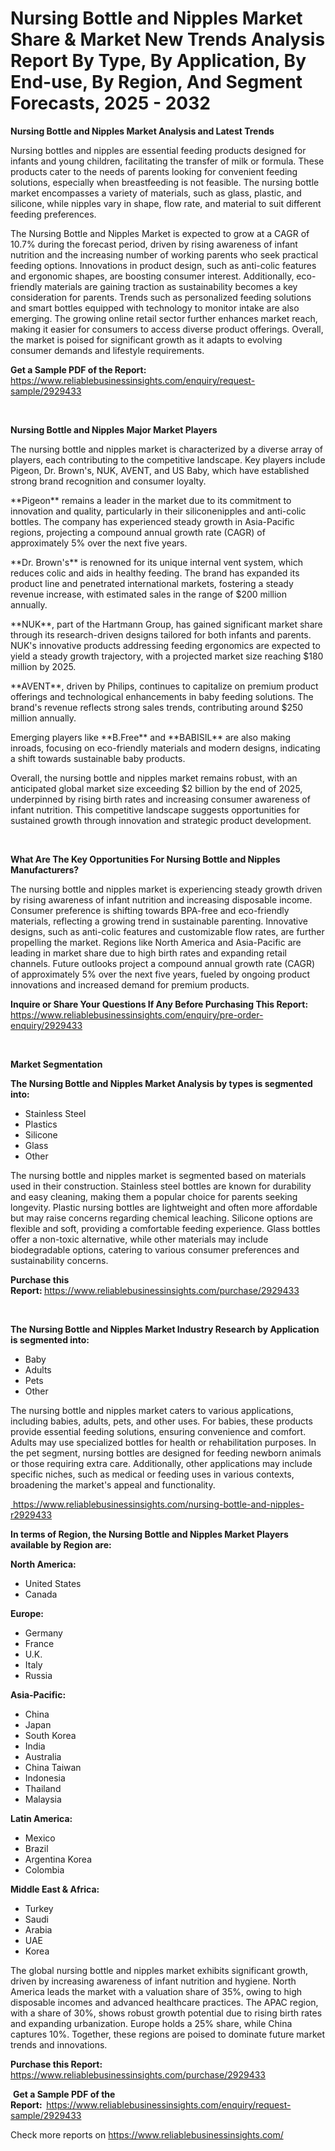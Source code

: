 <p><h1>Nursing Bottle and Nipples Market Share & Market New Trends Analysis Report By Type, By Application, By End-use, By Region, And Segment Forecasts, 2025 - 2032</h1></p><p><strong>Nursing Bottle and Nipples Market Analysis and Latest Trends</strong></p>
<p><p>Nursing bottles and nipples are essential feeding products designed for infants and young children, facilitating the transfer of milk or formula. These products cater to the needs of parents looking for convenient feeding solutions, especially when breastfeeding is not feasible. The nursing bottle market encompasses a variety of materials, such as glass, plastic, and silicone, while nipples vary in shape, flow rate, and material to suit different feeding preferences.</p><p>The Nursing Bottle and Nipples Market is expected to grow at a CAGR of 10.7% during the forecast period, driven by rising awareness of infant nutrition and the increasing number of working parents who seek practical feeding options. Innovations in product design, such as anti-colic features and ergonomic shapes, are boosting consumer interest. Additionally, eco-friendly materials are gaining traction as sustainability becomes a key consideration for parents. Trends such as personalized feeding solutions and smart bottles equipped with technology to monitor intake are also emerging. The growing online retail sector further enhances market reach, making it easier for consumers to access diverse product offerings. Overall, the market is poised for significant growth as it adapts to evolving consumer demands and lifestyle requirements.</p></p>
<p><strong>Get a Sample PDF of the Report:&nbsp;</strong> <a href="https://www.reliablebusinessinsights.com/enquiry/request-sample/2929433?utm_campaign=2268&utm_medium=2&utm_source=Github&utm_content=ia&utm_term=12032025&utm_id=nursing-bottle-and-nipples">https://www.reliablebusinessinsights.com/enquiry/request-sample/2929433</a></p>
<p>&nbsp;</p>
<p><strong>Nursing Bottle and Nipples Major Market Players</strong></p>
<p><p>The nursing bottle and nipples market is characterized by a diverse array of players, each contributing to the competitive landscape. Key players include Pigeon, Dr. Brown's, NUK, AVENT, and US Baby, which have established strong brand recognition and consumer loyalty.</p><p>**Pigeon** remains a leader in the market due to its commitment to innovation and quality, particularly in their siliconenipples and anti-colic bottles. The company has experienced steady growth in Asia-Pacific regions, projecting a compound annual growth rate (CAGR) of approximately 5% over the next five years.</p><p>**Dr. Brown's** is renowned for its unique internal vent system, which reduces colic and aids in healthy feeding. The brand has expanded its product line and penetrated international markets, fostering a steady revenue increase, with estimated sales in the range of $200 million annually.</p><p>**NUK**, part of the Hartmann Group, has gained significant market share through its research-driven designs tailored for both infants and parents. NUK's innovative products addressing feeding ergonomics are expected to yield a steady growth trajectory, with a projected market size reaching $180 million by 2025.</p><p>**AVENT**, driven by Philips, continues to capitalize on premium product offerings and technological enhancements in baby feeding solutions. The brand's revenue reflects strong sales trends, contributing around $250 million annually.</p><p>Emerging players like **B.Free** and **BABISIL** are also making inroads, focusing on eco-friendly materials and modern designs, indicating a shift towards sustainable baby products.</p><p>Overall, the nursing bottle and nipples market remains robust, with an anticipated global market size exceeding $2 billion by the end of 2025, underpinned by rising birth rates and increasing consumer awareness of infant nutrition. This competitive landscape suggests opportunities for sustained growth through innovation and strategic product development.</p></p>
<p>&nbsp;</p>
<p><strong>What Are The Key Opportunities For Nursing Bottle and Nipples Manufacturers?</strong></p>
<p><p>The nursing bottle and nipples market is experiencing steady growth driven by rising awareness of infant nutrition and increasing disposable income. Consumer preference is shifting towards BPA-free and eco-friendly materials, reflecting a growing trend in sustainable parenting. Innovative designs, such as anti-colic features and customizable flow rates, are further propelling the market. Regions like North America and Asia-Pacific are leading in market share due to high birth rates and expanding retail channels. Future outlooks project a compound annual growth rate (CAGR) of approximately 5% over the next five years, fueled by ongoing product innovations and increased demand for premium products.</p></p>
<p><strong>Inquire or Share Your Questions If Any Before Purchasing This Report:</strong> <a href="https://www.reliablebusinessinsights.com/enquiry/pre-order-enquiry/2929433?utm_campaign=2268&utm_medium=2&utm_source=Github&utm_content=ia&utm_term=12032025&utm_id=nursing-bottle-and-nipples">https://www.reliablebusinessinsights.com/enquiry/pre-order-enquiry/2929433</a></p>
<p>&nbsp;</p>
<p><strong>Market Segmentation</strong></p>
<p><strong>The Nursing Bottle and Nipples Market Analysis by types is segmented into:</strong></p>
<p><ul><li>Stainless Steel</li><li>Plastics</li><li>Silicone</li><li>Glass</li><li>Other</li></ul></p>
<p><p>The nursing bottle and nipples market is segmented based on materials used in their construction. Stainless steel bottles are known for durability and easy cleaning, making them a popular choice for parents seeking longevity. Plastic nursing bottles are lightweight and often more affordable but may raise concerns regarding chemical leaching. Silicone options are flexible and soft, providing a comfortable feeding experience. Glass bottles offer a non-toxic alternative, while other materials may include biodegradable options, catering to various consumer preferences and sustainability concerns.</p></p>
<p><strong>Purchase this Report:&nbsp;</strong><a href="https://www.reliablebusinessinsights.com/purchase/2929433?utm_campaign=2268&utm_medium=2&utm_source=Github&utm_content=ia&utm_term=12032025&utm_id=nursing-bottle-and-nipples">https://www.reliablebusinessinsights.com/purchase/2929433</a></p>
<p>&nbsp;</p>
<p><strong>The Nursing Bottle and Nipples Market Industry Research by Application is segmented into:</strong></p>
<p><ul><li>Baby</li><li>Adults</li><li>Pets</li><li>Other</li></ul></p>
<p><p>The nursing bottle and nipples market caters to various applications, including babies, adults, pets, and other uses. For babies, these products provide essential feeding solutions, ensuring convenience and comfort. Adults may use specialized bottles for health or rehabilitation purposes. In the pet segment, nursing bottles are designed for feeding newborn animals or those requiring extra care. Additionally, other applications may include specific niches, such as medical or feeding uses in various contexts, broadening the market's appeal and functionality.</p></p>
<p><a href="https://www.reliablebusinessinsights.com/nursing-bottle-and-nipples-r2929433?utm_campaign=2268&utm_medium=2&utm_source=Github&utm_content=ia&utm_term=12032025&utm_id=nursing-bottle-and-nipples">&nbsp;https://www.reliablebusinessinsights.com/nursing-bottle-and-nipples-r2929433</a></p>
<p><strong>In terms of Region, the Nursing Bottle and Nipples Market Players available by Region are:</strong></p>
<p>
    <p> <strong> North America: </strong>
        <ul>
            <li>United States</li>
            <li>Canada</li>
        </ul>
        </p> 
    <p> <strong> Europe: </strong>
        <ul>
            <li>Germany</li>
            <li>France</li>
            <li>U.K.</li>
            <li>Italy</li>
            <li>Russia</li>
        </ul>
        </p> 
    <p> <strong> Asia-Pacific: </strong>
        <ul>
            <li>China</li>
            <li>Japan</li>
            <li>South Korea</li>
            <li>India</li>
            <li>Australia</li>
            <li>China Taiwan</li>
            <li>Indonesia</li>
            <li>Thailand</li>
            <li>Malaysia</li>
        </ul>
        </p> 
    <p> <strong> Latin America: </strong>
        <ul>
            <li>Mexico</li>
            <li>Brazil</li>
            <li>Argentina Korea</li>
            <li>Colombia</li>
        </ul>
        </p> 
    <p> <strong> Middle East & Africa: </strong>
        <ul>
            <li>Turkey</li>
            <li>Saudi</li>
            <li>Arabia</li>
            <li>UAE</li>
            <li>Korea</li>
        </ul>
    </p>
    </p>
<p><p>The global nursing bottle and nipples market exhibits significant growth, driven by increasing awareness of infant nutrition and hygiene. North America leads the market with a valuation share of 35%, owing to high disposable incomes and advanced healthcare practices. The APAC region, with a share of 30%, shows robust growth potential due to rising birth rates and expanding urbanization. Europe holds a 25% share, while China captures 10%. Together, these regions are poised to dominate future market trends and innovations.</p></p>
<p><strong>Purchase this Report: </strong><a href="https://www.reliablebusinessinsights.com/purchase/2929433?utm_campaign=2268&utm_medium=2&utm_source=Github&utm_content=ia&utm_term=12032025&utm_id=nursing-bottle-and-nipples">https://www.reliablebusinessinsights.com/purchase/2929433</a></p>
<p>&nbsp;<strong>Get a Sample PDF of the Report:&nbsp;&nbsp;</strong><a href="https://www.reliablebusinessinsights.com/enquiry/request-sample/2929433?utm_campaign=2268&utm_medium=2&utm_source=Github&utm_content=ia&utm_term=12032025&utm_id=nursing-bottle-and-nipples">https://www.reliablebusinessinsights.com/enquiry/request-sample/2929433</a></p>
<p><strong></strong></p>
<p>Check more reports on <a href="https://www.reliablebusinessinsights.com/?utm_campaign=2268&utm_medium=2&utm_source=Github&utm_content=ia&utm_term=12032025&utm_id=nursing-bottle-and-nipples">https://www.reliablebusinessinsights.com/</a></p>